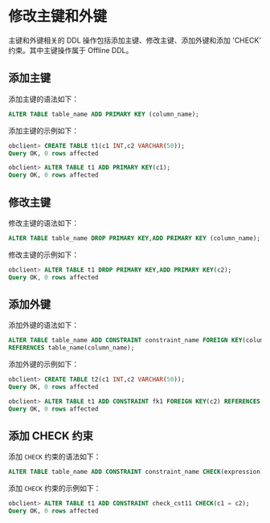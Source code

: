 # 修改主键和外键 

主键和外键相关的 DDL 操作包括添加主键、修改主键、添加外键和添加 'CHECK' 约束。其中主键操作属于 Offline DDL。

## 添加主键 

添加主键的语法如下：

```sql
ALTER TABLE table_name ADD PRIMARY KEY (column_name);
```



添加主键的示例如下：

```sql
obclient> CREATE TABLE t1(c1 INT,c2 VARCHAR(50));
Query OK, 0 rows affected

obclient> ALTER TABLE t1 ADD PRIMARY KEY(c1);
Query OK, 0 rows affected
```



## 修改主键 

修改主键的语法如下：

```sql
ALTER TABLE table_name DROP PRIMARY KEY,ADD PRIMARY KEY (column_name);
```



修改主键的示例如下：

```sql
obclient> ALTER TABLE t1 DROP PRIMARY KEY,ADD PRIMARY KEY(c2);
Query OK, 0 rows affected
```



## 添加外键 

添加外键的语法如下：

```sql
ALTER TABLE table_name ADD CONSTRAINT constraint_name FOREIGN KEY(column_name) 
REFERENCES table_name(column_name);
```



添加外键的示例如下：

```sql
obclient> CREATE TABLE t2(c1 INT,c2 VARCHAR(50));
Query OK, 0 rows affected

obclient> ALTER TABLE t1 ADD CONSTRAINT fk1 FOREIGN KEY(c2) REFERENCES t2(c1);
Query OK, 0 rows affected
```



## 添加 CHECK 约束 

添加 `CHECK` 约束的语法如下：

```sql
ALTER TABLE table_name ADD CONSTRAINT constraint_name CHECK(expression));
```



添加 `CHECK` 约束的示例如下：

```sql
obclient> ALTER TABLE t1 ADD CONSTRAINT check_cst11 CHECK(c1 = c2);
Query OK, 0 rows affected
```



